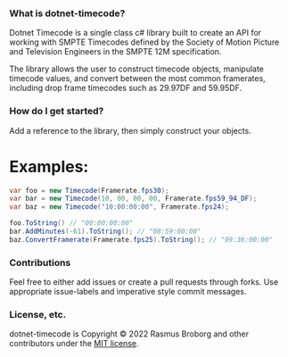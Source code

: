 ### What is dotnet-timecode?

Dotnet Timecode is a single class c# library built to create an API for working with SMPTE Timecodes defined by the Society of Motion Picture and Television Engineers in the SMPTE 12M specification.

The library allows the user to construct timecode objects, manipulate timecode values, and convert between the most common framerates, including drop frame timecodes such as 29.97DF and 59.95DF.

### How do I get started?

Add a reference to the library, then simply construct your objects.

# Examples:
```csharp
var foo = new Timecode(Framerate.fps30);
var bar = new Timecode(10, 00, 00, 00, Framerate.fps59_94_DF);
var baz = new Timecode("10:00:00:00", Framerate.fps24);

foo.ToString() // "00:00:00:00"
bar.AddMinutes(-61).ToString(); // "08:59:00:00"
baz.ConvertFramerate(Framerate.fps25).ToString(); // "09:36:00:00"
```

### Contributions

Feel free to either add issues or create a pull requests through forks.
Use appropriate issue-labels and imperative style commit messages.

### License, etc.

dotnet-timecode is Copyright &copy; 2022 Rasmus Broborg and other contributors under the [MIT license](LICENSE.txt).
